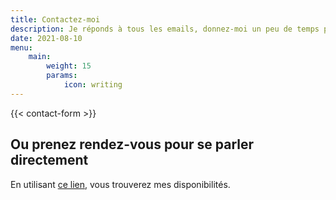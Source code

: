 ```yaml
---
title: Contactez-moi
description: Je réponds à tous les emails, donnez-moi un peu de temps pour vous répondre au mieux.
date: 2021-08-10
menu:
    main:
        weight: 15
        params: 
            icon: writing
---
```


{{< contact-form >}}

## Ou prenez rendez-vous pour se parler directement

En utilisant [ce lien](https://calendly.com/jeremielitzler/first-call), vous trouverez mes disponibilités.
